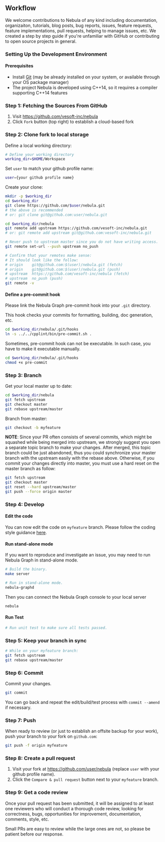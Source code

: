 ## Workflow
We welcome contributions to Nebula of any kind including documentation, organizaiton, tutorials, blog posts, bug reports, issues, feature requests, feature implementations, pull requests, helping to manage issues, etc. We created a step by step guide if you're unfamiliar with GitHub or contributing to open source projects in general.

### Setting Up the Development Environment
#### Prerequisites
* Install [Git](https://git-scm.com/) (may be already installed on your system, or available through your OS package manager)
* The project Nebula is developed using C++14, so it requires a compiler supporting C++14 features

### Step 1: Fetching the Sources From GitHub

1. Visit https://github.com/vesoft-inc/nebula
2. Click `Fork` button (top right) to establish a cloud-based fork

### Step 2: Clone fork to local storage

Define a local working directory:

```sh
# Define your working directory
working_dir=$HOME/Workspace
```

Set `user` to match your github profile name:

```sh
user={your github profile name}
```

Create your clone:

```sh
mkdir -p $working_dir
cd $working_dir
git clone https://github.com/$user/nebula.git
# the above is recommended
# or: git clone git@github.com:user/nebula.git

cd $working_dir/nebula
git remote add upstream https://github.com/vesoft-inc/nebula.git
# or: git remote add upstream git@github.com:vesoft-inc/nebula.git

# Never push to upstream master since you do not have writing access.
git remote set-url --push upstream no_push

# Confirm that your remotes make sense:
# It should look like the follow:
# origin    git@github.com:$(user)/nebula.git (fetch)
# origin    git@github.com:$(user)/nebula.git (push)
# upstream  https://github.com/vesoft-inc/nebula (fetch)
# upstream  no_push (push)
git remote -v
```

#### Define a pre-commit hook

Please link the Nebula Graph pre-commit hook into your `.git` directory.

This hook checks your commits for formatting, building, doc generation, etc.

```sh
cd $working_dir/nebula/.git/hooks
ln -s ../../cpplint/bin/pre-commit.sh .
```
Sometimes, pre-commit hook can not be executable. In such case, you have to make it executable manually.

```sh
cd $working_dir/nebula/.git/hooks
chmod +x pre-commit
```

### Step 3: Branch

Get your local master up to date:

```sh
cd $working_dir/nebula
git fetch upstream
git checkout master
git rebase upstream/master
```

Branch from master:

```sh
git checkout -b myfeature
```
**NOTE**: Since your PR often consists of several commits, which might be squashed while being merged into upstream,
we strongly suggest you open a separate topic branch to make your changes. After merged, this topic branch could be just abandoned, thus you could synchronize your master branch with the upstream easily with the rebase above. Otherwise, if you commit your changes directly into master, you must use a hard reset on the master branch as follow:

```sh
git fetch upstream
git checkout master
git reset --hard upstream/master
git push --force origin master
```

### Step 4: Develop

#### Edit the code

You can now edit the code on `myfeature` branch. Please follow the coding style guidance [here](docs/cpp-coding-style.md).

#### Run stand-alone mode

If you want to reproduce and investigate an issue, you may need
to run Nebula Graph in stand-alone mode.

```sh
# Build the binary.
make server

# Run in stand-alone mode.
nebula-graphd
```

Then you can connect the Nebula Graph console to your local server
```sh
nebula
```

#### Run Test

```sh
# Run unit test to make sure all tests passed.
```

### Step 5: Keep your branch in sync

```sh
# While on your myfeature branch:
git fetch upstream
git rebase upstream/master
```

### Step 6: Commit

Commit your changes.

```sh
git commit
```

You can go back and repeat the edit/build/test process with `commit --amend` if necessary.

### Step 7: Push

When ready to review (or just to establish an offsite backup for your work), push your branch to your fork on `github.com`:

```sh
git push -f origin myfeature
```

### Step 8: Create a pull request

1. Visit your fork at https://github.com/user/nebula (replace `user` with your github profile name).
2. Click the `Compare & pull request` button next to your `myfeature` branch.

### Step 9: Get a code review

Once your pull request has been submitted, it will be assigned to at least one reviewers who will conduct a thorough code review, looking for correctness, bugs, opportunities for improvement, documentation, comments, style, etc.

Small PRs are easy to review while the large ones are not, so please be patient before our response.
